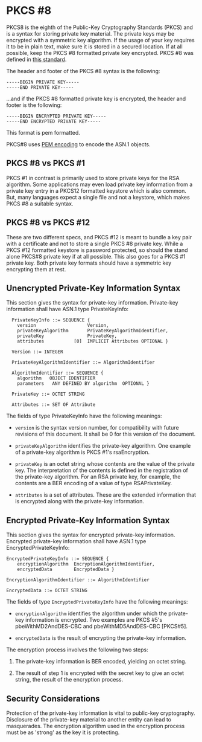 # PKCS #8
PKCS8 is the eighth of the Public-Key Cryptography Standards (PKCS) and is a syntax for storing private key material. The private keys may be encrypted with a symmetric key algorithm. If the usage of your key requires it to be in plain text, make sure it is stored in a secured location. If at all possible, keep the PKCS #8 formatted private key encrypted. PKCS #8 was defined in [this standard](https://datatracker.ietf.org/doc/html/rfc5208). <br>

The header and footer of the PKCS #8 syntax is the following:

    -----BEGIN PRIVATE KEY-----
    -----END PRIVATE KEY-----

…and if the PKCS #8 formatted private key is encrypted, the header and footer is the following:

    -----BEGIN ENCRYPTED PRIVATE KEY-----
    -----END ENCRYPTED PRIVATE KEY-----

This format is pem formatted.

PKCS#8 uses [PEM encoding](https://gitlab.inf.unibe.ch/crypto/2021.cosmoscrypto/-/blob/master/design/encoding.md) to encode the ASN.1 objects. 

## **PKCS #8 vs PKCS #1**
PKCS #1 in contrast is primarily used to store private keys for the RSA algorithm. Some applications may even load private key information from a private key entry in a PKCS12 formatted keystore which is also common. But, many languages expect a single file and not a keystore, which makes PKCS #8 a suitable syntax.

## **PKCS #8 vs PKCS #12**

These are two different specs, and PKCS #12 is meant to bundle a key pair with a certificate and not to store a single PKCS #8 private key. While a PKCS #12 formatted keystore is password protected, so should the stand alone PKCS#8 private key if at all possible. This also goes for a PKCS #1 private key. Both private key formats should have a symmetric key encrypting them at rest.

## **Unencrypted Private-Key Information Syntax**
This section gives the syntax for private-key information.
Private-key information shall have ASN.1 type PrivateKeyInfo:

      PrivateKeyInfo ::= SEQUENCE {
        version                   Version,
        privateKeyAlgorithm       PrivateKeyAlgorithmIdentifier,
        privateKey                PrivateKey,
        attributes           [0]  IMPLICIT Attributes OPTIONAL }

      Version ::= INTEGER

      PrivateKeyAlgorithmIdentifier ::= AlgorithmIdentifier

      AlgorithmIdentifier ::= SEQUENCE { 
        algorithm   OBJECT IDENTIFIER 
        parameters   ANY DEFINED BY algorithm  OPTIONAL }

      PrivateKey ::= OCTET STRING

      Attributes ::= SET OF Attribute

 The fields of type PrivateKeyInfo have the following meanings:

- `version` is the syntax version number, for compatibility with
future revisions of this document.  It shall be 0 for this version
of the document.

- `privateKeyAlgorithm` identifies the private-key algorithm.  One
      example of a private-key algorithm is PKCS #1's rsaEncryption.

- `privateKey` is an octet string whose contents are the value of the
      private key.  The interpretation of the contents is defined in the
      registration of the private-key algorithm.  For an RSA private
      key, for example, the contents are a BER encoding of a value of
      type RSAPrivateKey.

- `attributes` is a set of attributes.  These are the extended
      information that is encrypted along with the private-key
      information.

## **Encrypted Private-Key Information Syntax**

   This section gives the syntax for encrypted private-key information. Encrypted private-key information shall have ASN.1 type
   EncryptedPrivateKeyInfo:

    EncryptedPrivateKeyInfo ::= SEQUENCE {
        encryptionAlgorithm  EncryptionAlgorithmIdentifier,
        encryptedData        EncryptedData }

    EncryptionAlgorithmIdentifier ::= AlgorithmIdentifier

    EncryptedData ::= OCTET STRING

   The fields of type `EncryptedPrivateKeyInfo` have the following
   meanings:

- `encryptionAlgorithm` identifies the algorithm under which the
    private-key information is encrypted.  Two examples are PKCS #5's
    pbeWithMD2AndDES-CBC and pbeWithMD5AndDES-CBC [PKCS#5].

- `encryptedData` is the result of encrypting the private-key
    information.

The encryption process involves the following two steps:

1. The private-key information is BER encoded, yielding an octet
    string.

2. The result of step 1 is encrypted with the secret key to give
    an octet string, the result of the encryption process.

## **Security Considerations**

   Protection of the private-key information is vital to public-key
   cryptography.  Disclosure of the private-key material to another
   entity can lead to masquerades.  The encryption algorithm used in the
   encryption process must be as 'strong' as the key it is protecting.

